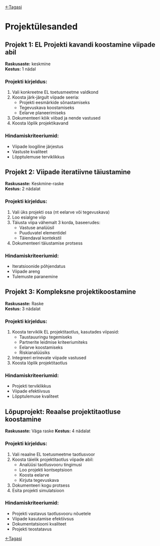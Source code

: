 [<-Tagasi](./README.md)
# Projektülesanded

## Projekt 1: EL Projekti kavandi koostamine viipade abil
**Raskusaste:** keskmine  
**Kestus:** 1 nädal  

### Projekti kirjeldus:
1. Vali konkreetne EL toetusmeetme valdkond
2. Koosta järk-järgult viipade seeria:
   - Projekti eesmärkide sõnastamiseks
   - Tegevuskava koostamiseks
   - Eelarve planeerimiseks
3. Dokumenteeri kõik viibad ja nende vastused
4. Koosta lõplik projektikavand

### Hindamiskriteeriumid:
- Viipade loogiline järjestus
- Vastuste kvaliteet
- Lõpptulemuse terviklikkus

## Projekt 2: Viipade iteratiivne täiustamine  
**Raskusaste:** Keskmine-raske  
**Kestus:** 2 nädalat  

### Projekti kirjeldus:
1. Vali üks projekti osa (nt eelarve või tegevuskava)  
2. Loo esialgne viip  
3. Täiusta viipa vähemalt 3 korda, baseerudes:  
   - Vastuse analüüsil  
   - Puuduvatel elementidel  
   - Täiendaval kontekstil  
4. Dokumenteeri täiustamise protsess  

### Hindamiskriteeriumid:
- Iteratsioonide põhjendatus  
- Viipade areng  
- Tulemuste paranemine  

## Projekt 3: Kompleksne projektikoostamine
**Raskusaste:** Raske  
**Kestus:** 3 nädalat  

### Projekti kirjeldus:
1. Koosta terviklik EL projektitaotlus, kasutades viipasid:
   - Taustauuringu tegemiseks
   - Partnerite leidmise kriteeriumiteks
   - Eelarve koostamiseks
   - Riskianalüüsiks
2. Integreeri erinevate viipade vastused
3. Koosta lõplik projektitaotlus

### Hindamiskriteeriumid:
- Projekti terviklikkus
- Viipade efektiivsus
- Lõpptulemuse kvaliteet

## Lõpuprojekt: Reaalse projektitaotluse koostamine
**Raskusaste:** Väga raske
**Kestus:** 4 nädalat

### Projekti kirjeldus:
1. Vali reaalne EL toetusmeetme taotlusvoor
2. Koosta täielik projektitaotlus viipade abil:
   - Analüüsi taotlusvooru tingimusi
   - Loo projekti kontseptsioon
   - Koosta eelarve
   - Kirjuta tegevuskava
3. Dokumenteeri kogu protsess
4. Esita projekti simulatsioon

### Hindamiskriteeriumid:
- Projekti vastavus taotlusvooru nõuetele
- Viipade kasutamise efektiivsus
- Dokumentatsiooni kvaliteet
- Projekti teostatavus

[<-Tagasi](./README.md)